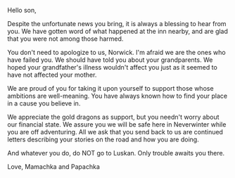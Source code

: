 Hello son,

Despite the unfortunate news you bring, it is always a blessing to hear from you. We have gotten word of what happened at the inn nearby, and are glad that you were not among those harmed. 

You don't need to apologize to us, Norwick. I'm afraid we are the ones who have failed you. We should have told you about your grandparents. We hoped your grandfather's illness wouldn't affect you just as it seemed to have not affected your mother.

We are proud of you for taking it upon yourself to support those whose ambitions are well-meaning. You have always known how to find your place in a cause you believe in.

We appreciate the gold dragons as support, but you needn't worry about our financial state. We assure you we will be safe here in Neverwinter while you are off adventuring. All we ask that you send back to us are continued letters describing your stories on the road and how you are doing.

And whatever you do, do NOT go to Luskan. Only trouble awaits you there.

Love,
Mamachka and Papachka
